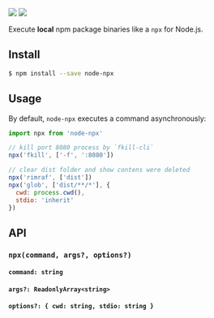 <a href="https://www.npmjs.com/package/node-npx"><img src="https://img.shields.io/npm/v/node-npx.svg"></a>
<a href="https://www.npmjs.com/package/node-npx"><img src="https://img.shields.io/npm/dt/node-npx.svg"></a>

Execute **local** npm package binaries like a `npx` for Node.js.

## Install

```bash
$ npm install --save node-npx
```

## Usage

By default, `node-npx` executes a command asynchronously:

```js
import npx from 'node-npx'

// kill port 8080 process by `fkill-cli`
npx('fkill', ['-f', ':8080'])

// clear dist folder and show contens were deleted
npx('rimraf', ['dist'])
npx('glob', ['dist/**/*'], {
  cwd: process.cwd(),
  stdio: 'inherit'
})
```

## API

### `npx(command, args?, options?)`

#### `command: string`

#### `args?: ReadonlyArray<string>`

#### `options?: { cwd: string, stdio: string }`
